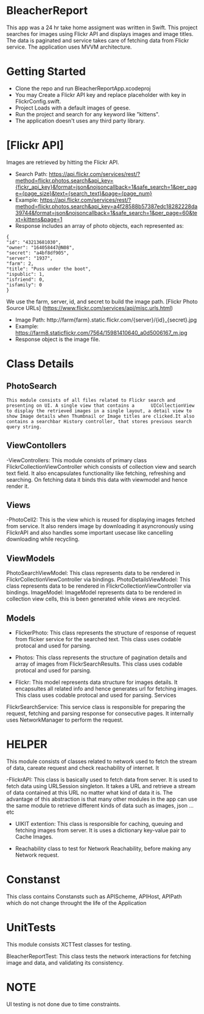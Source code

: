 # BleacherReport
This app was a 24 hr take home assigment was written in Swift. This project searches for images using Flickr API and displays images and image titles. The data is paginated and service takes care of fetching data from Flickr service. The application uses MVVM architecture.


# Getting Started

- Clone the repo and run BleacherReportApp.xcodeproj
- You may Create a Flickr API key and replace placeholder with key in FlickrConfig.swift.
- Project Loads with a default images of geese.
- Run the project and search for any keyword like "kittens".
- The application doesn't uses any third party library.


# [Flickr API]

Images are retrieved by hitting the Flickr API.

- Search Path: https://api.flickr.com/services/rest/?method=flickr.photos.search&api_key={fickr_api_key}&format=json&nojsoncallback=1&safe_search=1&per_page={page_size}&text={search_text}&page={page_num}
- Example: https://api.flickr.com/services/rest/?method=flickr.photos.search&api_key=a4f28588b57387edc18282228da39744&format=json&nojsoncallback=1&safe_search=1&per_page=60&text=kittens&page=1
- Response includes an array of photo objects, each represented as:

```
{
"id": "43213681030",
"owner": "164058447@N08",
"secret": "a4bf8df905",
"server": "1937",
"farm": 2,
"title": "Puss under the boot",
"ispublic": 1,
"isfriend": 0,
"isfamily": 0
}
```


We use the farm, server, id, and secret to build the image path. [Flickr Photo Source URLs] (https://www.flickr.com/services/api/misc.urls.html)

- Image Path: http://farm{farm}.static.flickr.com/{server}/{id}_{secret}.jpg
- Example: https://farm8.staticflickr.com/7564/15981410640_a0d5006167_m.jpg
- Response object is the image file.


# Class Details

  ## PhotoSearch
    This module consists of all files related to Flickr search and presenting on UI. A single view that contains a      UICollectionView to display the retrieved images in a single layout, a detail view to show Image details when Thumbnail or Image titles are clicked.It also contains a searchbar History controller, that stores previous search query string.
    


## ViewContollers

-ViewControllers: This module consists of primary class FlickrCollectionViewController which consists of collection view and search text field. It also encapsulates functionality like fetching, refreshing and searching. On fetching data it binds this data with viewmodel and hence render it.

## Views
-PhotoCell2: This is the view which is reused for displaying images fetched from service. It also renders image by downloading it asyncronously using FlickrAPI and also handles some important usecase like cancelling downloading while recycling.

## ViewModels
PhotoSearchViewModel: This class represents data to be rendered in FlickrCollectionViewController via bindings.
PhotoDetailsViewModel: This class represents data to be rendered in FlickrCollectionViewController via bindings.
ImageModel: ImageModel represents data to be rendered in collection view cells, this is been generated while views are recycled.

## Models
- FlickerPhoto: This class represents the structure of response of request from flicker service for the searched text. This class uses codable protocal and used for parsing.

- Photos: This class represents the structure of pagination details and array of images from FlickrSearchResults. This class uses codable protocal and used for parsing.

- Flickr: This model represents data structure for images details. It encapsultes all related info and hence generates url for fetching images. This class uses codable protocal and used for parsing.
Services

FlickrSearchService: This service class is responsible for preparing the request, fetching and parsing response for consecutive pages. It internally uses NetworkManager to perform the request.

# HELPER

This module consists of classes related to network used to fetch the stream of data, careate request and check reachability of internet.
It 

-FlickrAPI: This class is basically used to fetch data from server. It is used to fetch data using URLSession singleton. It takes a URL and retrieve a stream of data contained at this URL no matter what kind of data it is. The advantage of this abstraction is that many other modules in the app can use the same module to retrieve different kinds of data such as images, json ... etc

- UIKIT extention: This class is responsible for caching, queuing and fetching images from server. It is uses a dictionary key-value pair to Cache Images.

- Reachability class to test for Network Reachability, before making any Network request.

# Constanst
This class contains Constansts such as APIScheme, APIHost, APIPath which do not change throught the life of the Application

# UnitTests
This module consists XCTTest classes for testing.

BleacherReportTest: This class tests the network interactions for fetching image and data, and validating its consistency. 

# NOTE
UI testing is not done due to time constraints.

  
